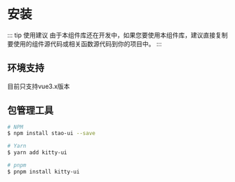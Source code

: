 # 安装
::: tip 使用建议
由于本组件库还在开发中，如果您要使用本组件库，建议直接复制要使用的组件源代码或相关函数源代码到你的项目中。
:::
## 环境支持
目前只支持vue3.x版本

## 包管理工具
```bash
# NPM
$ npm install stao-ui --save

# Yarn
$ yarn add kitty-ui

# pnpm
$ pnpm install kitty-ui
```